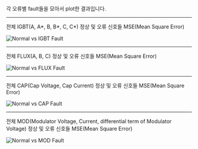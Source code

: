 각 오류별 fault들을 모아서 plot한 결과입니다.

- - - - - -
전체 IGBT(A, A*, B, B*, C, C*) 정상 및 오류 신호들 MSE(Mean Square Error)

![Normal vs  IGBT Fault](https://github.com/user-attachments/assets/830f2440-f24f-4bd6-b9de-c10bf31fe605)

- - - - - -
전체 FLUX(A, B, C) 정상 및 오류 신호들 MSE(Mean Square Error)

![Normal vs  FLUX Fault](https://github.com/user-attachments/assets/4a829ada-3b70-40d0-baf8-f82863683703)

- - - - - -
전체 CAP(Cap Voltage, Cap Current) 정상 및 오류 신호들 MSE(Mean Square Error)

![Normal vs  CAP Fault](https://github.com/user-attachments/assets/4fe5e467-645c-48df-bf00-20ed5d602c0a)

- - - - - -
전체 MOD(Modulator Voltage, Current, differential term of Modulator Voltage) 정상 및 오류 신호들 MSE(Mean Square Error)

![Normal vs  MOD Fault](https://github.com/user-attachments/assets/195d0ce2-681b-4aa1-a220-5d7c2f52a306)
